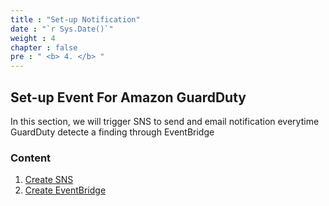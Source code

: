 ```yaml
---
title : "Set-up Notification"
date : "`r Sys.Date()`"
weight : 4
chapter : false
pre : " <b> 4. </b> "
---
```


## Set-up Event For Amazon GuardDuty 

In this section, we will trigger SNS to send and email notification everytime GuardDuty detecte a finding through EventBridge

### Content

1. [Create SNS](4.1-createsns/)
2. [Create EventBridge](4.2-createeventbridge/)
